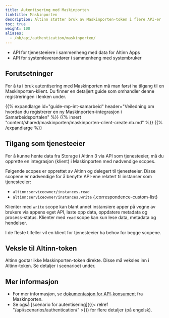 ```yaml
---
title: Autentisering med Maskinporten
linktitle: Maskinporten
description: Altinn støtter bruk av Maskinporten-token i flere API-er
toc: true
weight: 100
aliases:
  - /nb/api/authentication/maskinporten/
---
```


- API for tjenesteeiere i sammenheng med data for Altinn Apps
- API for systemleverandører i sammenheng med systembruker

## Forutsetninger

For å ta i bruk autentisering med Maskinporten må man først ha tilgang til en Maskinporten-klient. Du finner en detaljert guide som omhandler denne registreringen i lenken under.

{{% expandlarge id="guide-mp-int-samarbeid" header="Veiledning om hvordan du registrerer en ny Maskinporten-integrasjon i Samarbeidsportalen" %}}
{{% insert "content/shared/maskinporten/maskinporten-client-create.nb.md" %}}
{{% /expandlarge %}}

## Tilgang som tjenesteeier

For å kunne hente data fra Storage i Altinn 3 via API som tjenesteeier, må du opprette en integrasjon (klient) i Maskinporten med nødvendige scopes.

Følgende scopes er opprettet av Altinn og delegert til tjenesteeier. Disse scopene er nødvendige for å benytte API-ene relatert til instanser som tjenesteeier:

- `altinn:serviceowner/instances.read`
- `altinn:serviceowner/instances.write`
{.correspondence-custom-list}

Klienter med `write` scope kan blant annet instansiere apper på vegne av brukere via appens eget API, laste opp data, oppdatere metadata og prosess-status.
Klienter med `read` scope kan kun lese data, metadata og hendelser.

I de fleste tilfeller vil en klient for tjenesteeier ha behov for begge scopene.

## Veksle til Altinn-token

Altinn godtar ikke Maskinporten-token direkte. Disse må veksles inn i Altinn-token. Se detaljer i scenarioet under.

## Mer informasjon

- For mer informasjon, se [dokumentasjon for API-konsument](https://docs.digdir.no/maskinporten_guide_apikonsument.html#prosedyre-for-api-konsument) fra Maskinporten.
- Se også [scenario for autentisering]({{< relref "/api/scenarios/authentication/" >}}) for flere detaljer (på engelsk).
